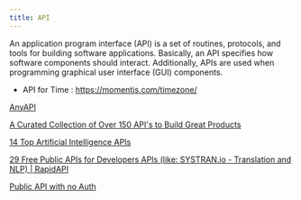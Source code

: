 ```yaml
---
title: API
---
```


An application program interface (API) is a set of routines, protocols, and tools for building software applications. Basically, an API specifies how software components should interact. Additionally, APIs are used when programming graphical user interface (GUI) components.



- API for Time  : https://momentjs.com/timezone/ 

[AnyAPI](https://any-api.com/)

[A Curated Collection of Over 150 API's to Build Great Products](https://medium.com/@benjamin_libor/a-curated-collection-of-over-150-apis-to-build-great-products-fdcfa0f361bc)

[14 Top Artificial Intelligence APIs](https://www.programmableweb.com/news/14-top-artificial-intelligence-apis/brief/2019/09/29)

[29 Free Public APIs for Developers APIs (like: SYSTRAN.io - Translation and NLP) | RapidAPI](https://rapidapi.com/collection/list-of-free-apis)

[Public API with no Auth](https://mixedanalytics.com/blog/list-actually-free-open-no-auth-needed-apis/)